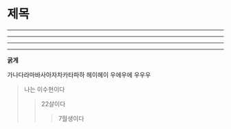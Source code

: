 # 제목

---

-------
- - - - - - - - -
***


**굵게** 

가나다라마바사아자차카타파하 헤이헤이 우에우에 우우우

>나는 이수현이다
>>22살이다
>>>7월생이다

